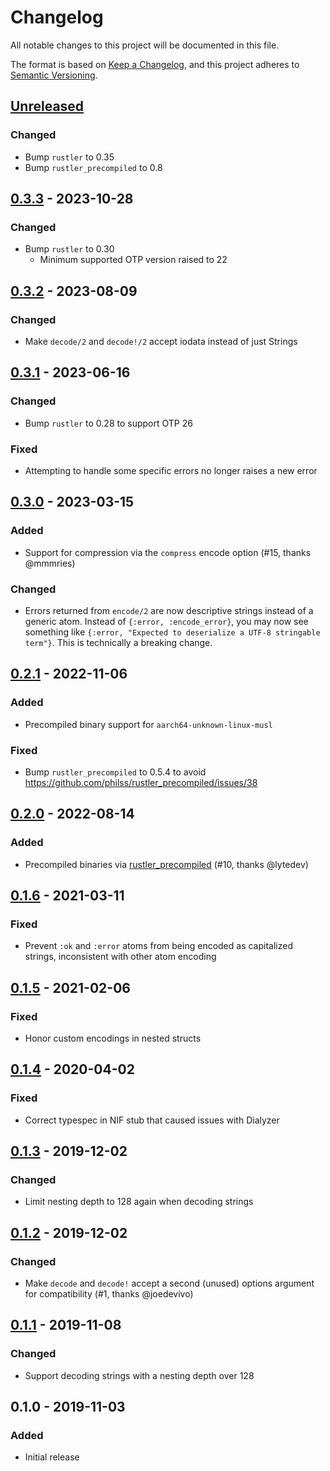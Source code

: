 # Changelog
All notable changes to this project will be documented in this file.

The format is based on [Keep a Changelog](https://keepachangelog.com/en/1.0.0/),
and this project adheres to [Semantic Versioning](https://semver.org/spec/v2.0.0.html).

## [Unreleased]
### Changed
- Bump `rustler` to 0.35
- Bump `rustler_precompiled` to 0.8

## [0.3.3] - 2023-10-28
### Changed
- Bump `rustler` to 0.30
    - Minimum supported OTP version raised to 22

## [0.3.2] - 2023-08-09
### Changed
- Make `decode/2` and `decode!/2` accept iodata instead of just Strings

## [0.3.1] - 2023-06-16
### Changed
- Bump `rustler` to 0.28 to support OTP 26

### Fixed
- Attempting to handle some specific errors no longer raises a new error

## [0.3.0] - 2023-03-15
### Added
- Support for compression via the `compress` encode option (#15, thanks @mmmries)

### Changed
- Errors returned from `encode/2` are now descriptive strings instead of a generic atom. Instead of `{:error, :encode_error}`, you may now see something like `{:error, "Expected to deserialize a UTF-8 stringable term"}`. This is technically a breaking change.

## [0.2.1] - 2022-11-06
### Added
- Precompiled binary support for `aarch64-unknown-linux-musl`

### Fixed
- Bump `rustler_precompiled` to 0.5.4 to avoid https://github.com/philss/rustler_precompiled/issues/38

## [0.2.0] - 2022-08-14
### Added
- Precompiled binaries via [rustler_precompiled](https://github.com/philss/rustler_precompiled) (#10, thanks @lytedev)

## [0.1.6] - 2021-03-11
### Fixed
- Prevent `:ok` and `:error` atoms from being encoded as capitalized strings, inconsistent with other atom encoding

## [0.1.5] - 2021-02-06
### Fixed
- Honor custom encodings in nested structs

## [0.1.4] - 2020-04-02
### Fixed
- Correct typespec in NIF stub that caused issues with Dialyzer

## [0.1.3] - 2019-12-02
### Changed
- Limit nesting depth to 128 again when decoding strings

## [0.1.2] - 2019-12-02
### Changed
- Make `decode` and `decode!` accept a second (unused) options argument for compatibility (#1, thanks @joedevivo)

## [0.1.1] - 2019-11-08
### Changed
- Support decoding strings with a nesting depth over 128

## 0.1.0 - 2019-11-03
### Added
- Initial release


[Unreleased]: https://github.com/benhaney/Jsonrs/compare/v0.3.3...HEAD
[0.3.3]: https://github.com/benhaney/Jsonrs/compare/v0.3.2...v0.3.3
[0.3.2]: https://github.com/benhaney/Jsonrs/compare/v0.3.1...v0.3.2
[0.3.1]: https://github.com/benhaney/Jsonrs/compare/v0.3.0...v0.3.1
[0.3.0]: https://github.com/benhaney/Jsonrs/compare/v0.2.1...v0.3.0
[0.2.1]: https://github.com/benhaney/Jsonrs/compare/v0.2.0...v0.2.1
[0.2.0]: https://github.com/benhaney/Jsonrs/compare/v0.1.6...v0.2.0
[0.1.6]: https://github.com/benhaney/Jsonrs/compare/v0.1.5...v0.1.6
[0.1.5]: https://github.com/benhaney/Jsonrs/compare/v0.1.4...v0.1.5
[0.1.4]: https://github.com/benhaney/Jsonrs/compare/v0.1.3...v0.1.4
[0.1.3]: https://github.com/benhaney/Jsonrs/compare/v0.1.2...v0.1.3
[0.1.2]: https://github.com/benhaney/Jsonrs/compare/v0.1.1...v0.1.2
[0.1.1]: https://github.com/benhaney/Jsonrs/compare/v0.1.0...v0.1.1
